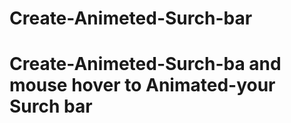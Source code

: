 # Create-Animeted-Surch-bar
# Create-Animeted-Surch-ba and mouse hover to Animated-your Surch bar

 

